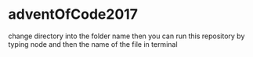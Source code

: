 # adventOfCode2017
change directory into the folder name then 
you can run this repository by typing node and then the name of the file  in terminal 
